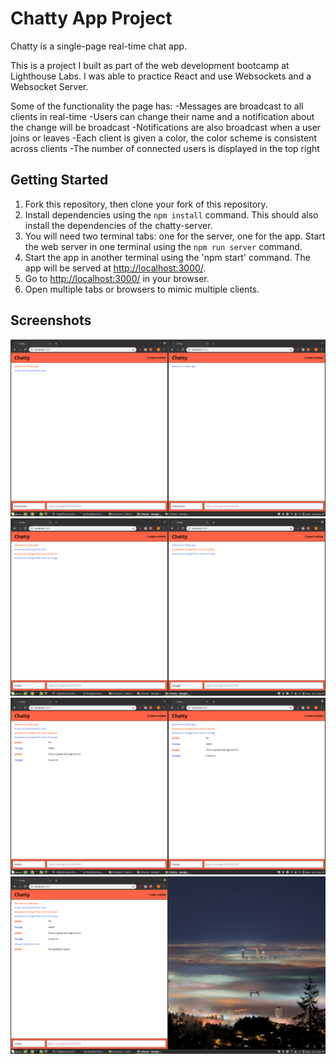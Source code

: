 # Chatty App Project

Chatty is a single-page real-time chat app.

This is a project I built as part of the web development bootcamp at Lighthouse Labs. I was able to practice React and use Websockets and a Websocket Server.

Some of the functionality the page has:
-Messages are broadcast to all clients in real-time
-Users can change their name and a notification about the change will be broadcast
-Notifications are also broadcast when a user joins or leaves
-Each client is given a color, the color scheme is consistent across clients
-The number of connected users is displayed in the top right

## Getting Started

1. Fork this repository, then clone your fork of this repository.
2. Install dependencies using the `npm install` command. This should also install the dependencies of the chatty-server.
3. You will need two terminal tabs: one for the server, one for the app.
   Start the web server in one terminal using the `npm run server` command.
4. Start the app in another terminal using the 'npm start' command.
   The app will be served at <http://localhost:3000/>.
5. Go to <http://localhost:3000/> in your browser.
6. Open multiple tabs or browsers to mimic multiple clients.

## Screenshots

!["Screenshot of two clients on load"](https://github.com/jordanyoungs/chatty/blob/master/docs/Home.png?raw=true)
!["Screenshot of names changing"](https://github.com/jordanyoungs/chatty/blob/master/docs/NameChanges.png?raw=true)
!["Screenshot of some messaging"](https://github.com/jordanyoungs/chatty/blob/master/docs/Messaging.png?raw=true)
!["Screenshot of a client leaving"](https://github.com/jordanyoungs/chatty/blob/master/docs/Leaving.png?raw=true)